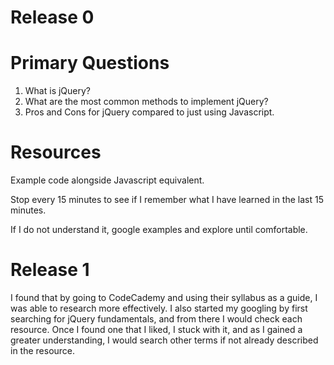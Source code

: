 # Release 0
# Primary Questions
1. What is jQuery?
2. What are the most common methods to implement jQuery?
3. Pros and Cons for jQuery compared to just using Javascript.

# Resources
Example code alongside Javascript equivalent.


Stop every 15 minutes to see if I remember what I have learned in the last 15 minutes.

If I do not understand it, google examples and explore until comfortable.

# Release 1
I found that by going to CodeCademy and using their syllabus as a guide, I was able to research more effectively. I also started my googling by first searching for jQuery fundamentals, and from there I would check each resource. Once I found one that I liked, I stuck with it, and as I gained a greater understanding, I would search other terms if not already described in the resource.

